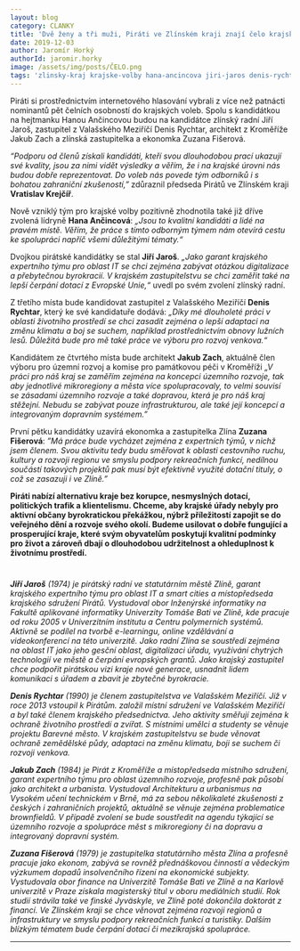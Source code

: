 ```yaml
---
layout: blog
category: CLANKY
title: 'Dvě ženy a tři muži, Piráti ve Zlínském kraji znají čelo krajské kandidátky'
date: 2019-12-03
author: Jaromír Horký
authorId: jaromir.horky
image: /assets/img/posts/ČELO.png
tags: 'zlinsky-kraj krajske-volby hana-ancincova jiri-jaros denis-rychtar jakub-zach zuzana-fiserova'
---
```


Piráti si prostřednictvím internetového hlasování vybrali z více než patnácti nominantů pět čelních osobností do krajských voleb. Spolu s kandidátkou na hejtmanku Hanou Ančincovou budou na kandidátce zlínský radní Jiří Jaroš, zastupitel z Valašského Meziříčí Denis Rychtar, architekt z Kroměříže Jakub Zach a zlínská zastupitelka a ekonomka Zuzana Fišerová.

*“Podporu od členů získali kandidáti, kteří svou dlouhodobou prací ukazují své kvality, jsou za nimi vidět výsledky a věřím, že i na krajské úrovni nás budou dobře reprezentovat. Do voleb nás povede tým odborníků i s bohatou zahraniční zkušeností,”* zdůraznil předseda Pirátů ve Zlínském kraji **Vratislav Krejčíř**.

Nově vzniklý tým pro krajské volby pozitivně zhodnotila také již dříve zvolená lídryně **Hana Ančincová**: *„Jsou to kvalitní kandidáti a lidé na pravém místě. Věřím, že práce s tímto odborným týmem nám otevírá cestu ke spolupráci napříč všemi důležitými tématy.“*

Dvojkou pirátské kandidátky se stal **Jiří Jaroš**. *„Jako garant krajského expertního týmu pro oblast IT se chci zejména zabývat otázkou digitalizace a přebytečnou byrokracií. V krajském zastupitelstvu se chci zaměřit také na lepší čerpání dotací z Evropské Unie,“* uvedl po svém zvolení zlínský radní.

Z třetího místa bude kandidovat zastupitel z Valašského Meziříčí **Denis Rychtar**, který ke své kandidatuře dodává: *„Díky mé dlouholeté práci v oblasti životního prostředí se chci zasadit zejména o lepší adaptaci na změnu klimatu a boj se suchem, například prostřednictvím obnovy lužních lesů. Důležitá bude pro mě také práce ve výboru pro rozvoj venkova.“*

Kandidátem ze čtvrtého místa bude architekt **Jakub Zach**, aktuálně člen výboru pro územní rozvoj a komise pro památkovou péči v Kroměříži *„V práci pro náš kraj se  zaměřím zejména na koncepci územního rozvoje, tak aby jednotlivé mikroregiony a města více spolupracovaly, to velmi souvisí se zásadami územního rozvoje a také dopravou, která je pro náš kraj stěžejní. Nebudu se zabývat pouze infrastrukturou, ale také její koncepcí a integrovaným dopravním systémem.”*

První pětku kandidátky uzavírá ekonomka a zastupitelka Zlína **Zuzana Fišerová**: *”Má práce bude vycházet zejména z expertních týmů, v nichž jsem členem. Svou aktivitu tedy budu směřovat k oblasti cestovního ruchu, kultury a rozvoji regionu ve smyslu podpory rekreačních funkcí, nedílnou součástí takových projektů pak musí být efektivně využité dotační tituly, o což se zasazuji i ve Zlíně.”*

**Piráti nabízí alternativu kraje bez korupce, nesmyslných dotací, politických trafik a klientelismu. Chceme, aby krajské úřady nebyly pro aktivní občany byrokratickou překážkou, nýbrž příležitostí zapojit se do veřejného dění a rozvoje svého okolí. Budeme usilovat o dobře fungující a prosperující kraje, které svým obyvatelům poskytují kvalitní podmínky pro život a zároveň dbají o dlouhodobou udržitelnost a ohleduplnost k životnímu prostředí.** 

#

***Jiří Jaroš*** *(1974) je pirátský radní ve statutárním městě Zlíně, garant krajského expertního týmu pro oblast IT a smart cities a místopředseda krajského sdružení Pirátů. Vystudoval  obor Inženýrské informatiky na Fakultě aplikované informatiky Univerzity Tomáše Bati ve Zlíně, kde pracuje od roku 2005 v Univerzitním institutu a Centru polymerních systémů. Aktivně se podílel na tvorbě e-learningu, online vzdělávání a videokonferencí na této univerzitě. Jako radní Zlína se soustředí zejména na oblast IT jako jeho gesční oblast, digitalizaci úřadu, využívání chytrých technologií ve městě a čerpání evropských grantů. Jako krajský zastupitel chce podpořit pirátskou vizi kraje nové generace, usnadnit lidem komunikaci s úřadem a zbavit je zbytečné byrokracie.*

***Denis Rychtar*** *(1990) je členem zastupitelstva ve Valašském Meziříčí. Již v roce 2013 vstoupil k Pirátům. založil místní sdružení ve Valašském Meziříčí a byl také členem krajského předsednictva. Jeho aktivity směřují zejména k ochraně životního prostředí a zvířat. S místními umělci a studenty se věnuje projektu Barevné město. V krajském zastupitelstvu se bude věnovat ochraně zemědělské půdy, adaptaci na změnu klimatu, boji se suchem či rozvoji venkova.*

***Jakub Zach*** *(1984) je Pirát z Kroměříže a místopředseda místního sdružení, garant expertního týmu pro oblast územního rozvoje, profesně pak působí jako architekt a urbanista. Vystudoval Architekturu a urbanismus na Vysokém učení technickém v Brně, má za sebou několikaleté zkušenosti z českých i zahraničních projektů, aktuálně se věnuje zejména problematice brownfieldů. V případě zvolení se bude soustředit na agendu týkající se územního rozvoje a spolupráce měst s mikroregiony či na dopravu a integrovaný dopravní systém.*

***Zuzana Fišerová*** *(1979) je zastupitelka statutárního města Zlína a profesně pracuje jako ekonom, zabývá se rovněž přednáškovou činností a vědeckým výzkumem dopadů insolvenčního řízení na ekonomické subjekty. Vystudovala obor finance na Univerzitě Tomáše Bati ve Zlíně a na Karlově univerzitě v Praze získala magisterský titul v oboru mediálních studií. Rok studií strávila také ve finské Jyväskyle, ve Zlíně poté dokončila doktorát z financí. Ve Zlínském kraji se chce věnovat zejména rozvoji regionů a infrastruktury ve smyslu podpory rekreačních funkcí a turistiky. Dalším blízkým tématem bude čerpání dotací či mezikrajská spolupráce.*

---

